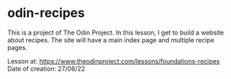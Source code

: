 # odin-recipes

This is a project of The Odin Project. In this lesson, I get to build a website about recipes.
The site will have a main index page and multiple recipe pages.

Lesson at: https://www.theodinproject.com/lessons/foundations-recipes
Date of creation: 27/06/22